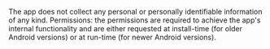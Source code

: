 The app does not collect any personal or personally identifiable information of any kind.
Permissions: the permissions are required to achieve the app's internal functionality and are either requested at install-time (for older Android versions) or at run-time (for newer Android versions).
